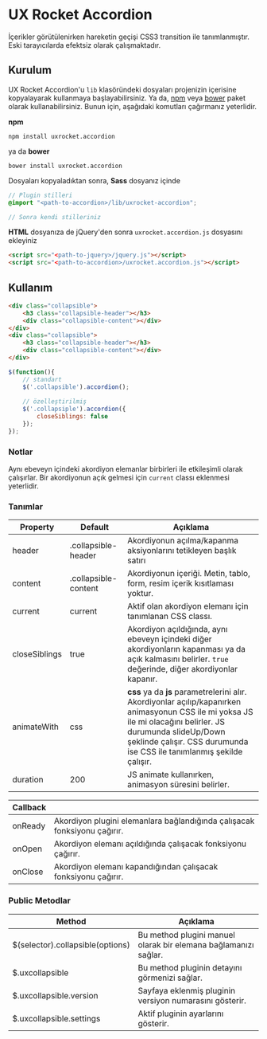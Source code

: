 UX Rocket Accordion
==================
İçerikler görütülenirken hareketin geçişi CSS3 transition ile tanımlanmıştır. Eski tarayıcılarda efektsiz olarak çalışmaktadır.

## Kurulum
UX Rocket Accordion'u `lib` klasöründeki dosyaları projenizin içerisine kopyalayarak kullanmaya başlayabilirsiniz. Ya da, [npm](https://www.npmjs.org/) veya [bower](http://bower.io) paket olarak kullanabilirsiniz. Bunun için, aşağıdaki komutları çağırmanız yeterlidir.

__npm__
```
npm install uxrocket.accordion
```

ya da __bower__

```
bower install uxrocket.accordion
```

Dosyaları kopyaladıktan sonra, __Sass__ dosyanız içinde

```SCSS
// Plugin stilleri
@import "<path-to-accordion>/lib/uxrocket-accordion";

// Sonra kendi stilleriniz
```

__HTML__ dosyanıza de jQuery'den sonra `uxrocket.accordion.js` dosyasını ekleyiniz
```HTML
<script src="<path-to-jquery>/jquery.js"></script>
<script src="<path-to-accordion>/uxrocket.accordion.js"></script>
```

## Kullanım

```HTML
<div class="collapsible">
    <h3 class="collapsible-header"></h3>
    <div class="collapsible-content"></div>
</div>
<div class="collapsible">
    <h3 class="collapsible-header"></h3>
    <div class="collapsible-content"></div>
</div>
```

```JavaScript
$(function(){
    // standart 
    $('.collapsible').accordion();
    
    // özelleştirilmiş
    $('.collapsiple').accordion({
        closeSiblings: false
    });
});
```

### Notlar
Aynı ebeveyn içindeki akordiyon elemanlar birbirleri ile etkileşimli olarak çalışırlar. Bir akordiyonun açık gelmesi için `current` classı eklenmesi yeterlidir.

### Tanımlar
Property			 | Default			    | Açıklama
-------------------- | -------------------- | ------------------------------------------------------------------------
header               | .collapsible-header  | Akordiyonun açılma/kapanma aksiyonlarını tetikleyen başlık satırı
content              | .collapsible-content | Akordiyonun içeriği. Metin, tablo, form, resim içerik kısıtlaması yoktur.
current              | current              | Aktif olan akordiyon elemanı için tanımlanan CSS classı.
closeSiblings        | true                 | Akordiyon açıldığında, aynı ebeveyn içindeki diğer akordiyonların kapanması ya da açık kalmasını belirler. `true` değerinde, diğer akordiyonlar kapanır.
animateWith			 | css					| __css__ ya da __js__ parametrelerini alır. Akordiyonlar açılıp/kapanırken animasyonun CSS ile mi yoksa JS ile mi olacağını belirler. JS durumunda slideUp/Down şeklinde çalışır. CSS durumunda ise CSS ile tanımlanmış şekilde çalışır.
duration			 | 200					| JS animate kullanırken, animasyon süresini belirler.

Callback			 | &nbsp;
-------------------- | -----
onReady              | Akordiyon plugini elemanlara bağlandığında çalışacak fonksiyonu çağırır.
onOpen       	     | Akordiyon elemanı açıldığında çalışacak fonksiyonu çağırır.
onClose		         | Akordiyon elemanı kapandığından çalışacak fonksiyonu çağırır.

### Public Metodlar
Method						     | Açıklama
-------------------------------- | -------------------------------------------------------
$(selector).collapsible(options) | Bu method plugini manuel olarak bir elemana bağlamanızı sağlar.
$.uxcollapsible                  | Bu method pluginin detayını görmenizi sağlar.
$.uxcollapsible.version          | Sayfaya eklenmiş pluginin versiyon numarasını gösterir.
$.uxcollapsible.settings         | Aktif pluginin ayarlarını gösterir.

